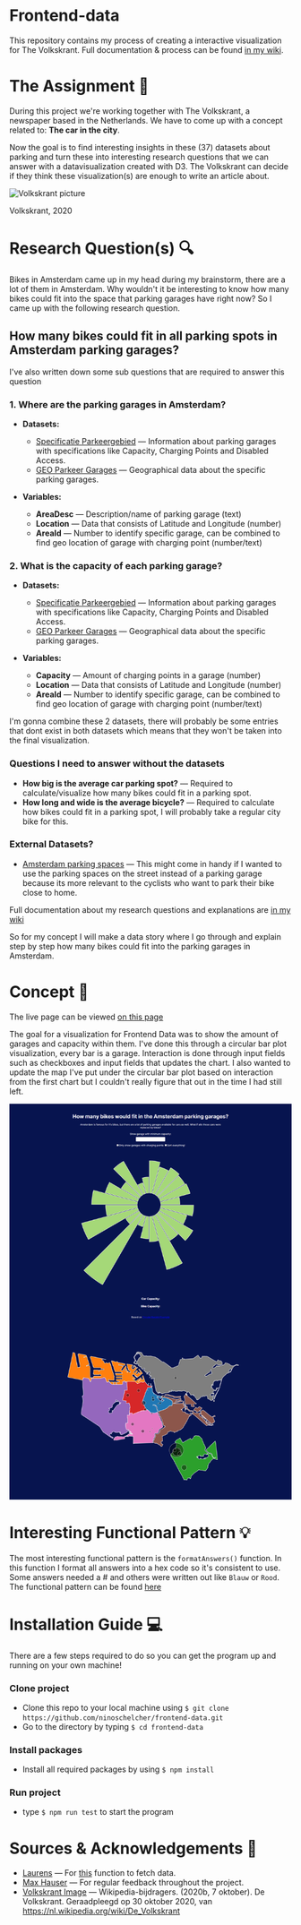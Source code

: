 # Frontend-data
This repository contains my process of creating a interactive visualization for The Volkskrant. Full documentation & process can be found [in my wiki](https://github.com/ninoschelcher/frontend-data/wiki).

# The Assignment 📝
During this project we're working together with The Volkskrant, a newspaper based in the Netherlands. We have to come up with a concept related to: **The car in the city**.

Now the goal is to find interesting insights in these (37) datasets about parking and turn these into interesting research questions that we can answer with a datavisualization created with D3. The Volkskrant can decide if they think these visualization(s) are enough to write an article about.

![Volkskrant picture](https://github.com/ninoschelcher/functional-programming/blob/main/wiki_media/798px-Volkskrant.svg.png)

Volkskrant, 2020

# Research Question(s) 🔍

Bikes in Amsterdam came up in my head during my brainstorm, there are a lot of them in Amsterdam. Why wouldn't it be interesting to know how many bikes could fit into the space that parking garages have right now? So I came up with the following research question.

## How many bikes could fit in all parking spots in Amsterdam parking garages? 

I've also written down some sub questions that are required to answer this question

###  1. Where are the parking garages in Amsterdam?
- **Datasets:**
   - [Specificatie Parkeergebied](https://opendata.rdw.nl/Parkeren/Open-Data-Parkeren-SPECIFICATIES-PARKEERGEBIED/b3us-f26s/) — Information about parking garages with specifications like Capacity, Charging Points and Disabled Access.
   - [GEO Parkeer Garages](https://opendata.rdw.nl/Parkeren/GEO-Parkeer-Garages/t5pc-eb34/data) — Geographical data about the specific parking garages.

- **Variables:**
   - **AreaDesc** — Description/name of parking garage (text)
   - **Location** — Data that consists of Latitude and Longitude (number)
   - **AreaId** — Number to identify specific garage, can be combined to find geo location of garage with charging point (number/text)

### 2. What is the capacity of each parking garage?
- **Datasets:**
  - [Specificatie Parkeergebied](https://opendata.rdw.nl/Parkeren/Open-Data-Parkeren-SPECIFICATIES-PARKEERGEBIED/b3us-f26s/) — Information about parking garages with specifications like Capacity, Charging Points and Disabled Access.
  - [GEO Parkeer Garages](https://opendata.rdw.nl/Parkeren/GEO-Parkeer-Garages/t5pc-eb34/data) — Geographical data about the specific parking garages.

- **Variables:**
  - **Capacity** — Amount of charging points in a garage (number)
  - **Location** — Data that consists of Latitude and Longitude (number)
  - **AreaId** — Number to identify specific garage, can be combined to find geo location of garage with charging point (number/text)

I'm gonna combine these 2 datasets, there will probably be some entries that dont exist in both datasets which means that they won't be taken into the final visualization.

### Questions I need to answer without the datasets
- **How big is the average car parking spot?** — Required to calculate/visualize how many bikes could fit in a parking spot.
- **How long and wide is the average bicycle?** — Required to calculate how bikes could fit in a parking spot, I will probably take a regular city bike for this.

### External Datasets?
- [Amsterdam parking spaces](https://map.data.amsterdam.nl/maps/parkeervakken?REQUEST=Getfeature&VERSION=1.1.0&SERVICE=wfs&TYPENAME=alle_parkeervakken&outputformat=geojson) — This might come in handy if I wanted to use the parking spaces on the street instead of a parking garage because its more relevant to the cyclists who want to park their bike close to home.

Full documentation about my research questions and explanations are [in my wiki](https://github.com/ninoschelcher/frontend-data/wiki/Concept-Iteration)

So for my concept I will make a data story where I go through and explain step by step how many bikes could fit into the parking garages in Amsterdam.

# Concept 🌝
The live page can be viewed [on this page](https://ninoschelcher.github.io/frontend-data/src/index.html)

The goal for a visualization for Frontend Data was to show the amount of garages and capacity within them. I've done this through a circular bar plot visualization, every bar is a garage. Interaction is done through input fields such as checkboxes and input fields that updates the chart. I also wanted to update the map I've put under the circular bar plot based on interaction from the first chart but I couldn't really figure that out in the time I had still left.

![concept screenshot](https://github.com/ninoschelcher/frontend-data/blob/main/wiki_media/conceptscreenshot.png)


# Interesting Functional Pattern 💡 
The most interesting functional pattern is the `formatAnswers()` function. In this function I format all answers into a hex code so it's consistent to use. Some answers needed a # and others were written out like `Blauw` or `Rood`. The functional pattern can be found [here](https://github.com/ninoschelcher/functional-programming/blob/8406b341de0dbf77022d8b12798f4415e8bf4be1/src/surveyexercise/surveyCleanup.js#L17)

# Installation Guide 💻
There are a few steps required to do so you can get the program up and running on your own machine!

### Clone project
- Clone this repo to your local machine using `$ git clone https://github.com/ninoschelcher/frontend-data.git`
- Go to the directory by typing `$ cd frontend-data`

### Install packages
- Install all required packages by using `$ npm install`

### Run project
- type `$ npm run test` to start the program

# Sources & Acknowledgements 🙋
- [Laurens](https://github.com/Razpudding) — For [this](https://github.com/ninoschelcher/functional-programming/blob/5f093897016b1c53d41cc6bf522d4afe2c28a3d6/parkingData.js#L9) function to fetch data. 
- [Max Hauser](https://github.com/max-hauser) — For regular feedback throughout the project.
- [Volkskrant Image](https://nl.wikipedia.org/wiki/De_Volkskrant) — Wikipedia-bijdragers. (2020b, 7 oktober). De Volkskrant. Geraadpleegd op 30 oktober 2020, van https://nl.wikipedia.org/wiki/De_Volkskrant
